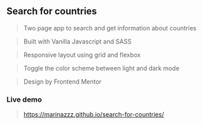 ## Search for countries

> Two page app to search and get information about countries

> Built with Vanilla Javascript and SASS

> Responsive layout using grid and flexbox

> Toggle the color scheme between light and dark mode

> Design by Frontend Mentor

### Live demo

> https://marinazzz.github.io/search-for-countries/
